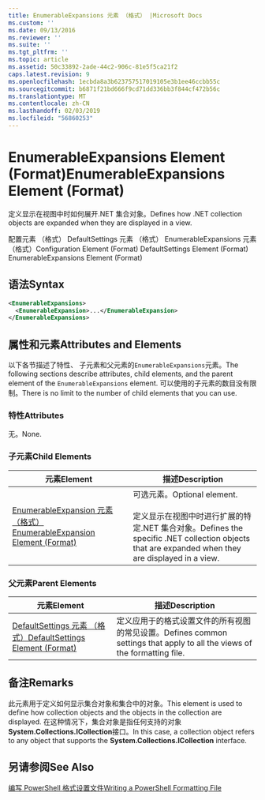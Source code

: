 ```yaml
---
title: EnumerableExpansions 元素 （格式） |Microsoft Docs
ms.custom: ''
ms.date: 09/13/2016
ms.reviewer: ''
ms.suite: ''
ms.tgt_pltfrm: ''
ms.topic: article
ms.assetid: 50c33892-2ade-44c2-906c-81e5f5ca21f2
caps.latest.revision: 9
ms.openlocfilehash: 1ecbda8a3b623757517019105e3b1ee46ccbb55c
ms.sourcegitcommit: b6871f21bd666f9cd71dd336bb3f844cf472b56c
ms.translationtype: MT
ms.contentlocale: zh-CN
ms.lasthandoff: 02/03/2019
ms.locfileid: "56860253"
---
```

# <a name="enumerableexpansions-element-format"></a><span data-ttu-id="37370-102">EnumerableExpansions Element (Format)</span><span class="sxs-lookup"><span data-stu-id="37370-102">EnumerableExpansions Element (Format)</span></span>

<span data-ttu-id="37370-103">定义显示在视图中时如何展开.NET 集合对象。</span><span class="sxs-lookup"><span data-stu-id="37370-103">Defines how .NET collection objects are expanded when they are displayed in a view.</span></span>

<span data-ttu-id="37370-104">配置元素 （格式） DefaultSettings 元素 （格式） EnumerableExpansions 元素 （格式）</span><span class="sxs-lookup"><span data-stu-id="37370-104">Configuration Element (Format) DefaultSettings Element (Format) EnumerableExpansions Element (Format)</span></span>

## <a name="syntax"></a><span data-ttu-id="37370-105">语法</span><span class="sxs-lookup"><span data-stu-id="37370-105">Syntax</span></span>

```xml
<EnumerableExpansions>
  <EnumerableExpansion>...</EnumerableExpansion>
</EnumerableExpansions>
```

## <a name="attributes-and-elements"></a><span data-ttu-id="37370-106">属性和元素</span><span class="sxs-lookup"><span data-stu-id="37370-106">Attributes and Elements</span></span>

<span data-ttu-id="37370-107">以下各节描述了特性、 子元素和父元素的`EnumerableExpansions`元素。</span><span class="sxs-lookup"><span data-stu-id="37370-107">The following sections describe attributes, child elements, and the parent element of the `EnumerableExpansions` element.</span></span> <span data-ttu-id="37370-108">可以使用的子元素的数目没有限制。</span><span class="sxs-lookup"><span data-stu-id="37370-108">There is no limit to the number of child elements that you can use.</span></span>

### <a name="attributes"></a><span data-ttu-id="37370-109">特性</span><span class="sxs-lookup"><span data-stu-id="37370-109">Attributes</span></span>

<span data-ttu-id="37370-110">无。</span><span class="sxs-lookup"><span data-stu-id="37370-110">None.</span></span>

### <a name="child-elements"></a><span data-ttu-id="37370-111">子元素</span><span class="sxs-lookup"><span data-stu-id="37370-111">Child Elements</span></span>

|<span data-ttu-id="37370-112">元素</span><span class="sxs-lookup"><span data-stu-id="37370-112">Element</span></span>|<span data-ttu-id="37370-113">描述</span><span class="sxs-lookup"><span data-stu-id="37370-113">Description</span></span>|
|-------------|-----------------|
|[<span data-ttu-id="37370-114">EnumerableExpansion 元素 （格式）</span><span class="sxs-lookup"><span data-stu-id="37370-114">EnumerableExpansion Element (Format)</span></span>](./enumerableexpansion-element-format.md)|<span data-ttu-id="37370-115">可选元素。</span><span class="sxs-lookup"><span data-stu-id="37370-115">Optional element.</span></span><br /><br /> <span data-ttu-id="37370-116">定义显示在视图中时进行扩展的特定.NET 集合对象。</span><span class="sxs-lookup"><span data-stu-id="37370-116">Defines the specific .NET collection objects that are expanded when they are displayed in a view.</span></span>|

### <a name="parent-elements"></a><span data-ttu-id="37370-117">父元素</span><span class="sxs-lookup"><span data-stu-id="37370-117">Parent Elements</span></span>

|<span data-ttu-id="37370-118">元素</span><span class="sxs-lookup"><span data-stu-id="37370-118">Element</span></span>|<span data-ttu-id="37370-119">描述</span><span class="sxs-lookup"><span data-stu-id="37370-119">Description</span></span>|
|-------------|-----------------|
|[<span data-ttu-id="37370-120">DefaultSettings 元素 （格式）</span><span class="sxs-lookup"><span data-stu-id="37370-120">DefaultSettings Element (Format)</span></span>](./defaultsettings-element-format.md)|<span data-ttu-id="37370-121">定义应用于的格式设置文件的所有视图的常见设置。</span><span class="sxs-lookup"><span data-stu-id="37370-121">Defines common settings that apply to all the views of the formatting file.</span></span>|

## <a name="remarks"></a><span data-ttu-id="37370-122">备注</span><span class="sxs-lookup"><span data-stu-id="37370-122">Remarks</span></span>

<span data-ttu-id="37370-123">此元素用于定义如何显示集合对象和集合中的对象。</span><span class="sxs-lookup"><span data-stu-id="37370-123">This element is used to define how collection objects and the objects in the collection are displayed.</span></span> <span data-ttu-id="37370-124">在这种情况下，集合对象是指任何支持的对象**System.Collections.ICollection**接口。</span><span class="sxs-lookup"><span data-stu-id="37370-124">In this case, a collection object refers to any object that supports the  **System.Collections.ICollection** interface.</span></span>

## <a name="see-also"></a><span data-ttu-id="37370-125">另请参阅</span><span class="sxs-lookup"><span data-stu-id="37370-125">See Also</span></span>

[<span data-ttu-id="37370-126">编写 PowerShell 格式设置文件</span><span class="sxs-lookup"><span data-stu-id="37370-126">Writing a PowerShell Formatting File</span></span>](./writing-a-powershell-formatting-file.md)

